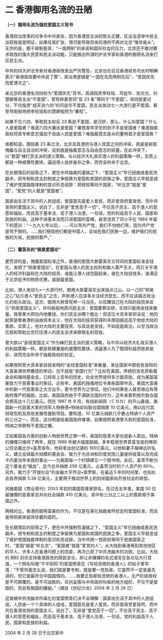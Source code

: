 # 二 香港御用名流的丑陋
#### （一）御用名流为强权爱国主义背书

香港政治改革的论争令中共紧张，因为香港民主派的势头正健，区议会选举中民主派获胜就是明证，如果任其扩张，很可能导致将来的港府不再对北京“惟命是从”。无奈的是，囿于政制差异、“一国两制”的承诺和国际社会的压力，北京还不敢对要求政改的强大民意和民主派动粗，只能搬出所谓的护法专家和香港的御用名流来打压民主派。

中共的四大护法专家对香港政改发出严厉警告，北京也在召见香港政务司长时明确表示“香港政改要中央说了算”，其治港逻辑是“一国在先而两制在后”，“爱国优先而爱港次之”。

亲北京的香港名流纷纷为“爱国优先”背书，高调指责李柱铭、司徒华、张文光、刘慧卿等民主派“不爱国”，曾宪梓甚至将“反 23 条”等同于“不爱国”。徐四民更过分，不仅指责“成天讲六四”的司徒华不爱国，民主派发动七一大游行是不爱国，甚至骂街般地把李柱铭和刘慧卿指控为“秦桧”。

如果不忘六四、争取民主和反 23 条是不爱国，是汉奸，那么，什么叫爱国？什么人是爱国者？难道六四大屠杀是爱国？屠戮青年学生的刽子手是爱国者？难道独裁政权将其专断意志强加于自由人民是爱国？唯独裁意志是从的董特首才是爱国者？

谁都知道，围绕着 23 条立法，北京及其港府与港人民意之间的冲突，表层是俯首傀儡与自主自治的冲突，说到底是独裁意志与自由意志的较量。在此冲突下，以“爱国”棒打民主派的道义策略，与以经济大礼收买港人的利益策略一样，实质上都是一种威慑性要挟，逼迫港人放弃是非之争，而完全听命于北京。

在长期落后的屈辱之下，更在中共独裁的灌输之下，“爱国主义”早已扭曲成愚民洗脑术，把专制和民主的制度之争偷换为爱国和卖国的民族之争，爱国主义早就变成了维护党国独裁体制的意识形态说辞：把政权等同于国家，“听北京”就是“爱国”，“爱党”的人就是“爱国者”。

国家由生活于其中的人民组成，爱国首先是爱人爱民，而非爱政府爱政党。而中共宣扬的爱国主义，说白了，无非是“爱党高于一切”，不仅高于民主、高于港人的意愿和福趾，而且高于基本法、高于港人治港，一句话，党的利益高于人民、国家和民族的利益。这种不讲基本法而只讲爱国的蛮横，甚至违背了邓小平在 1984 年留下的遗训：“一九九七年以后，……可以骂共产党，我们不怕他们骂，因为共产党是骂不倒的。……我们相信他们都是中国人，会站在我们民族一边，维护我们的民族的大局，民族的尊严。”

#### （二）霍英东的“铜臭爱国论”

更荒谬的是，傀儡爱国标准之外，香港的爱国大款霍英东又将邓的爱国标准金钱化，发明了“铜臭爱国论”。在爱国与港人的民主权利和做人尊严无关，而只关乎港人的经济利益和在大陆的投资，谁能让港人钱包鼓起来，谁在大陆投钱多，谁满足于北京给予的物质优惠，谁就最爱国。

比如，港人发动七•一大游行时，御用大款霍英东出来指点江山，以一己的“铜臭之心”玷污港人“爱民主”之志，声称港人应该多关注经济民生，而不应该搞泛政治化的街头政治。这次，御用大款曾宪梓一马当先，以炫耀自己在大陆的投资来宣示“铜臭爱国主义”，并叫板般地质问民主派：爱国要靠实绩，实绩只能用金钱来衡量。我曾某大把向内地撒钱，你们民主派哪个能比！但这位大资本家却没说：他的起家是靠香港的自由资本主义，他在大陆的投资获得的丰厚回报远高于他给大陆的善款。实质上，他对大陆的主要投资，与其说是金钱，不如说是政治，以甘当政治花瓶和帮助北京打压港人的民主诉求来换取名利双收。

曾大款以“金钱爱国主义”作为棒打民主派的道义策略，与中共以经济大礼收买港人的利益策略一样，都是软硬兼施的威慑性要挟，诱逼港人为了既得利益而放弃是非，进而完全听命于独裁政权的钦定。

如果按照曾大资本家自我发明的“金钱爱国标准”来衡量，发达国家中那些有良知的大富豪满世界撒钱的举动，岂不就是“卖国行为”？比如在美国，传统的洛克菲勒基金会和福特基金会，已经有上百年的历史，向全世界提供多方面资助，成为美国富豪致力于慈善事业的象征。近些年，美国的独强地位令某些国家咋舌，美国大富豪中的新一代慈善家之大方出手，更令世界为之惊叹。他们中的某些人甚至做出有辱政府尊严的捐助。比如，美国政府由于不满联合国的作为，近年来累积拖欠联合国会费高达十几亿美元。而在 1997 年 9 月，有线新闻网（ＣＮＮ）的开山鼻祖、美国新一代慈善大家的领军人物泰德•特纳却向联合国捐款 10 亿美元，用以应付其财政危机及其他发展性援助项目。要知道，10 亿美元捐款几乎要占特纳个人资产的三分之一。而且，这分明是给美国政府难堪，如果按照香港曾大款的爱国标准，特纳之举颇有不爱国之嫌。

正如美国各方面的创新人物居世界之罪一样，美国的慈善大家也是新人辈出。特纳的慷慨只维持了两年，就在 1999 年被大幅度超越。多年稳居世界首富宝座的微软公司总裁比尔•盖茨宣布，他将拿出创记录的 165亿美元，以他和妻子梅琳达的名义，建立全球最大规模的基金会，致力于为非洲和印度贫困儿童提供疫苗以及完成卡内基当年未竟的事业——为美国每一个村镇建立一个图书馆。此后，盖茨不断为这个基金会“输血”，迄今总共捐款 256 亿美元，占盖茨当时的个人资产的 60％。另外，致力于“开放社会”的金融大亨乔治•索罗斯，在最近５年的时间里，也向社会各界捐款 5.36 亿美元，主要用于推动世界上的封闭国家向开放社会的转型。

另据美国《商业周刊》2003 年初的美国慈善家排名，在过去五年里，美国 50 位最慷慨的慈善家总共向社会捐款 410 亿美元，其中有三分之二以上的善款用于美国之外。

两相对比，香港的御用富豪的作为，不仅是在美化独裁者所钦定的爱国标准，而且是用铜臭来装饰坟墓的腐朽。

在长期落后的屈辱之下，更在中共强制性灌输之下，“爱国主义”早已扭曲成愚民洗脑术，把专制和民主的制度之争偷换为爱国和卖国的民族之争，爱国主义早就变成了维护党国独裁体制的意识形态说辞。当中共把一党政权等同于民族国家之时，“爱国”就是“听北京”，“爱国者”就是“爱党的人”。从大陆到香港再到其他地区的华人，许多人在香港问题上的态度，再次凸现了中共洗脑术的功效。比如，大陆的 BBS 封杀支持香港政改的网民言论，却让赤裸裸的毛式语言在各论坛大行其道，一个网名叫做“不平则鸣”的爱国愤青在《写给丑陋的香港人》的帖子里写道：“不管外面怎幺说，我们就是要专制，就是要一党执政，它虽然不一定是最先进的，但它是最符合中国国情的。……我要正告那些丑陋的香港人，无产阶级政权是不可颠覆的，是不可战胜的，任何妄图与中央政府叫板的地方组织，不仅不是爱国的，而且有叛国的嫌疑。”（摘自《世纪沙龙》2004 年 2 月 26 日）

这类被中共洗脑术所毒化的爱国愤青们决不会理解：国家由生活于其中的人民组成，人民由一个个具体的人组成，爱国首先是爱人爱民，而非爱政党爱政府。而中共在香港宣扬的爱国主义，说白了，无非是“爱党高于一切”，不仅高于民主、高于港人的意愿和福趾，而且高于基本法、高于港人治港，一句话，党的利益高于人民、国家和民族的利益。

2004 年 2 月 28 日于北京家中


